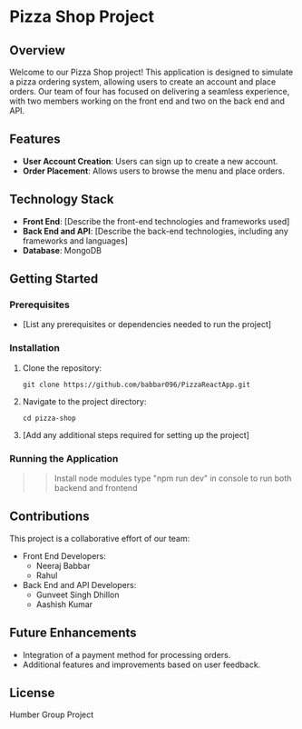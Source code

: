 # Pizza Shop Project

## Overview

Welcome to our Pizza Shop project! This application is designed to simulate a pizza ordering system, allowing users to create an account and place orders. Our team of four has focused on delivering a seamless experience, with two members working on the front end and two on the back end and API.

## Features

- **User Account Creation**: Users can sign up to create a new account.
- **Order Placement**: Allows users to browse the menu and place orders.

## Technology Stack

- **Front End**: [Describe the front-end technologies and frameworks used]
- **Back End and API**: [Describe the back-end technologies, including any frameworks and languages]
- **Database**: MongoDB

## Getting Started

### Prerequisites

- [List any prerequisites or dependencies needed to run the project]

### Installation

1. Clone the repository:
   ```
   git clone https://github.com/babbar096/PizzaReactApp.git
   ```
2. Navigate to the project directory:
   ```
   cd pizza-shop
   ```
3. [Add any additional steps required for setting up the project]

### Running the Application

>> Install node modules
>> type "npm run dev" in console to run both backend and frontend

## Contributions

This project is a collaborative effort of our team:

- Front End Developers:
  - Neeraj Babbar
  - Rahul
- Back End and API Developers:
  - Gunveet Singh Dhillon
  - Aashish Kumar

## Future Enhancements

- Integration of a payment method for processing orders.
- Additional features and improvements based on user feedback.

## License
Humber Group Project
